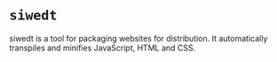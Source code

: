 # `siwedt`
siwedt is a tool for packaging websites for distribution.
It automatically transpiles and minifies JavaScript, HTML and CSS.
